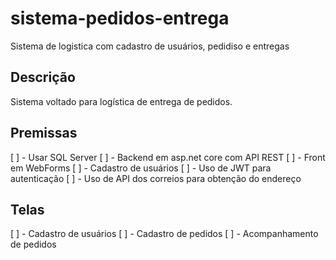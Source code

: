 # sistema-pedidos-entrega
Sistema de logistica com cadastro de usuários, pedidiso e entregas

## Descrição
Sistema voltado para logística de entrega de pedidos.

## Premissas
[ ] - Usar SQL Server
[ ] - Backend em asp.net core com API REST
[ ] - Front em WebForms
[ ] - Cadastro de usuários
[ ] - Uso de JWT para autenticação
[ ] - Uso de API dos correios para obtenção do endereço

## Telas
[ ] - Cadastro de usuários
[ ] - Cadastro de pedidos
[ ] - Acompanhamento de pedidos